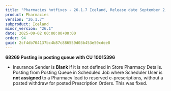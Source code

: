 ```yaml
---
title: "Pharmacies hotfixes - 26.1.7 Iceland, Release date September 2, 2025 - Hotfixes"
product: Pharmacies
version: "26.1.7"
subproduct: Iceland
minor_version: "26.1"
date: 2025-09-02 00:00:00+00:00
order: 94
guid: 2cf4db704137bc4b87c886559d03b453e50cdee8
---
```


<div><strong>68269 Posting in posting queue with CU 10015396</strong>
<ul><li>Insurance Sender is <b>Blank</b> if it is not defined in Store Pharmacy Details. Posting from Posting Queue in Scheduled Job where Scheduler User is <b>not assigned</b> to a Pharmacy lead to reserved e-prescriptions, without a posted withdraw for posted Prescription Orders. This was fixed.</li></ul></div>
